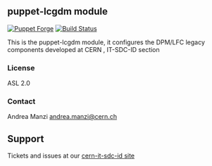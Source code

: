 ## puppet-lcgdm module
[![Puppet Forge](http://img.shields.io/puppetforge/v/lcgdm/lcgdm.svg)](https://forge.puppetlabs.com/lcgdm/lcgdm)
[![Build Status](https://travis-ci.org/cern-it-sdc-id/puppet-lcgdm.svg?branch=master)](https://travis-ci.org/cern-it-sdc-id/puppet-lcgdm)

This is the puppet-lcgdm module, it configures the DPM/LFC legacy components developed at CERN , IT-SDC-ID section

### License
ASL 2.0

### Contact
Andrea Manzi <andrea.manzi@cern.ch>

## Support
Tickets and issues at our [cern-it-sdc-id site](https://github.com/cern-it-sdc-id)
